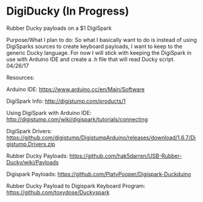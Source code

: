 # DigiDucky (In Progress)
Rubber Ducky payloads on a $1 DigiSpark

Purpose/What I plan to do:
So what I basically want to do is instead of using DigiSparks sources to create keyboard payloads, I want to keep to the generic Ducky language. For now I will stick with keeping the DigiSpark in use with Arduino IDE and create a .h file that will read Ducky script. 04/26/17

Resources:

Arduino IDE: https://www.arduino.cc/en/Main/Software 

DigiSpark Info: http://digistump.com/products/1 

Using DigiSpark with Arduino IDE: http://digistump.com/wiki/digispark/tutorials/connecting

DigiSpark Drivers: https://github.com/digistump/DigistumpArduino/releases/download/1.6.7/Digistump.Drivers.zip

Rubber Ducky Payloads: https://github.com/hak5darren/USB-Rubber-Ducky/wiki/Payloads

Digispark Payloads: https://github.com/PlatyPooper/Digispark-Duckduino

Rubber Ducky Payload to Digispark Keyboard Program: https://github.com/toxydose/Duckyspark 
